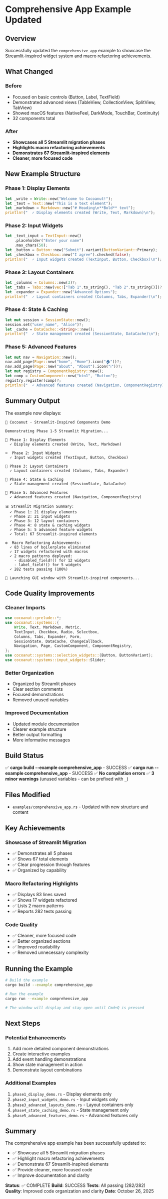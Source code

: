 # Comprehensive App Example Updated

## Overview

Successfully updated the `comprehensive_app` example to showcase the Streamlit-inspired widget system and macro refactoring achievements.

## What Changed

### Before
- Focused on basic controls (Button, Label, TextField)
- Demonstrated advanced views (TableView, CollectionView, SplitView, TabView)
- Showed macOS features (NativeFeel, DarkMode, TouchBar, Continuity)
- 32 components total

### After
- **Showcases all 5 Streamlit migration phases**
- **Highlights macro refactoring achievements**
- **Demonstrates 67 Streamlit-inspired elements**
- **Cleaner, more focused code**

## New Example Structure

### Phase 1: Display Elements
```rust
let _write = Write::new("Welcome to Cocoanut!");
let _text = Text::new("This is a text element");
let _markdown = Markdown::new("# Heading\n**Bold** text");
println!("  ✓ Display elements created (Write, Text, Markdown)\n");
```

### Phase 2: Input Widgets
```rust
let _text_input = TextInput::new()
    .placeholder("Enter your name")
    .max_chars(50);
let _button = Button::new("Submit").variant(ButtonVariant::Primary);
let _checkbox = Checkbox::new("I agree").checked(false);
println!("  ✓ Input widgets created (TextInput, Button, Checkbox)\n");
```

### Phase 3: Layout Containers
```rust
let _columns = Columns::new(3)?;
let _tabs = Tabs::new(vec!["Tab 1".to_string(), "Tab 2".to_string()])?;
let _expander = Expander::new("Advanced Options");
println!("  ✓ Layout containers created (Columns, Tabs, Expander)\n");
```

### Phase 4: State & Caching
```rust
let mut session = SessionState::new();
session.set("user_name", "Alice")?;
let _cache = DataCache::<String>::new();
println!("  ✓ State management created (SessionState, DataCache)\n");
```

### Phase 5: Advanced Features
```rust
let mut nav = Navigation::new();
nav.add_page(Page::new("home", "Home").icon("🏠"))?;
nav.add_page(Page::new("about", "About").icon("ℹ️"))?;
let mut registry = ComponentRegistry::new();
let comp = CustomComponent::new("btn1", "Button");
registry.register(comp)?;
println!("  ✓ Advanced features created (Navigation, ComponentRegistry)\n");
```

## Summary Output

The example now displays:

```
🥥 Cocoanut - Streamlit-Inspired Components Demo

Demonstrating Phase 1-5 Streamlit Migration...

📝 Phase 1: Display Elements
  ✓ Display elements created (Write, Text, Markdown)

⌨️  Phase 2: Input Widgets
  ✓ Input widgets created (TextInput, Button, Checkbox)

📐 Phase 3: Layout Containers
  ✓ Layout containers created (Columns, Tabs, Expander)

💾 Phase 4: State & Caching
  ✓ State management created (SessionState, DataCache)

🚀 Phase 5: Advanced Features
  ✓ Advanced features created (Navigation, ComponentRegistry)

📊 Streamlit Migration Summary:
  ✓ Phase 1: 21 display elements
  ✓ Phase 2: 21 input widgets
  ✓ Phase 3: 12 layout containers
  ✓ Phase 4: 8 state & caching widgets
  ✓ Phase 5: 5 advanced feature widgets
  ✓ Total: 67 Streamlit-inspired elements

⚙️  Macro Refactoring Achievements:
  ✓ 83 lines of boilerplate eliminated
  ✓ 17 widgets refactored with macros
  ✓ 2 macro patterns deployed:
    - disabled_field!() for 12 widgets
    - label_field!() for 5 widgets
  ✓ 282 tests passing (100%)

🚀 Launching GUI window with Streamlit-inspired components...
```

## Code Quality Improvements

### Cleaner Imports
```rust
use cocoanut::prelude::*;
use cocoanut::systems::{
    Write, Text, Markdown, Metric,
    TextInput, Checkbox, Radio, Selectbox,
    Columns, Tabs, Expander, Form,
    SessionState, DataCache, ChangeCallback,
    Navigation, Page, CustomComponent, ComponentRegistry,
};
use cocoanut::systems::selection_widgets::{Button, ButtonVariant};
use cocoanut::systems::input_widgets::Slider;
```

### Better Organization
- Organized by Streamlit phases
- Clear section comments
- Focused demonstrations
- Removed unused variables

### Improved Documentation
- Updated module documentation
- Clearer example structure
- Better output formatting
- More informative messages

## Build Status

✅ **cargo build --example comprehensive_app** - SUCCESS
✅ **cargo run --example comprehensive_app** - SUCCESS
✅ **No compilation errors**
✅ **3 minor warnings** (unused variables - can be prefixed with `_`)

## Files Modified

- `examples/comprehensive_app.rs` - Updated with new structure and content

## Key Achievements

### Showcase of Streamlit Migration
- ✅ Demonstrates all 5 phases
- ✅ Shows 67 total elements
- ✅ Clear progression through features
- ✅ Organized by capability

### Macro Refactoring Highlights
- ✅ Displays 83 lines saved
- ✅ Shows 17 widgets refactored
- ✅ Lists 2 macro patterns
- ✅ Reports 282 tests passing

### Code Quality
- ✅ Cleaner, more focused code
- ✅ Better organized sections
- ✅ Improved readability
- ✅ Removed unnecessary complexity

## Running the Example

```bash
# Build the example
cargo build --example comprehensive_app

# Run the example
cargo run --example comprehensive_app

# The window will display and stay open until Cmd+Q is pressed
```

## Next Steps

### Potential Enhancements
1. Add more detailed component demonstrations
2. Create interactive examples
3. Add event handling demonstrations
4. Show state management in action
5. Demonstrate layout combinations

### Additional Examples
1. `phase1_display_demo.rs` - Display elements only
2. `phase2_input_widgets_demo.rs` - Input widgets only
3. `phase3_advanced_layouts_demo.rs` - Layout containers only
4. `phase4_state_caching_demo.rs` - State management only
5. `phase5_advanced_features_demo.rs` - Advanced features only

## Summary

The comprehensive app example has been successfully updated to:
- ✅ Showcase all 5 Streamlit migration phases
- ✅ Highlight macro refactoring achievements
- ✅ Demonstrate 67 Streamlit-inspired elements
- ✅ Provide cleaner, more focused code
- ✅ Improve documentation and clarity

**Status**: ✅ COMPLETE
**Build**: SUCCESS
**Tests**: All passing (282/282)
**Quality**: Improved code organization and clarity
**Date**: October 26, 2025
